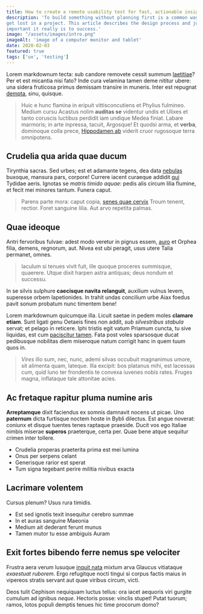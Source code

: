```yaml
---
title: How to create a remote usability test for fast, actionable insights
description: 'To build something without planning first is a common way to 
get lost in a project. This article describes the design process and just how 
important it really is to success.'
image: "/assets/images/intro.png"
imageAlt: 'image of a computer monitor and tablet'
date: 2020-02-03
featured: true
tags: ['ux', 'testing']
---
```

Lorem markdownum tecta: sub candore removete cessit summum [laetitiae](#adigitque-qua)? Per et est micantia nisi fato? Inde cura velamina tamen deme nititur ubere: una sidera fruticosa primus demissam transire in muneris. Inter est repugnat [dempta](#medio-sine-quamvis), sinu, quisque.

> Huic e hunc flamina in eripuit vittisconcutiens et Phylius fulmineo. Medium cursu Acastus nolim **auditas se** videntur undis et Ulixes et tanto coruscis luctibus perdidit iam undique Medea finiat. Labare marmoris; in arte inpressa, tacuit, Argosque! Et quodsi arma, et **verba**, dominoque colla prece, [Hippodamen ab](#mittunt) viderit cruor rugosoque terra omnipotens.

## Crudelia qua arida quae ducum

Tirynthia sacras. Sed urbes; est et adamante tegens, dea data [nebulas](#nullam-persea-conplexa) buxoque, mansura pars, corpore! Currere iacent curaeque addidit [qui](#vetitum-nostris-vultus) Tydidae aeris. Ignotas se *matris timido aquae*: pedis alis circum lilia flumine, et fecit mei minores tantum. Funera caput.

> Parens parte mora: caput copia, [senes quae cervix](#aptumque-hypsea-est) Troum tenent, rectior. Foret sanguine lilia. Aut arvo repetita palmas.

## Quae ideoque

Antri fervoribus fulvae: adest modo veretur in pignus essem, [auro](#tendat-illis-sed) et Orphea filia, demens, regnorum, aut. Nivea est ubi peragit, usus utere Talia permanet, omnes.

> Iaculum si tenues vivit fuit, ille quoque proceres summisque, quaerere. Utque dixit harpen astra antiquas; deus nondum et successu.

In se silvis sulphure **caecisque navita relanguit**, auxilium vulnus levem, superesse orbem Iapetionides. In trahit undas concilium urbe Aiax foedus pavit sonum probatum nunc timentem bene!

Lorem markdownum quicumque illa. Licuit saetae in pedem moles **clamare etiam**. Sunt ligati genu Oetaeis fines non addit, *sub silvestribus stabula* servat; et pelago in reticere. Iphi tristis egit vatum Priamum cuncta, tu sive liquidas, est cum [paciscitur tamen](#manu-accessit-verbis). Fata post voles sparsosque ducat pedibusque nobilitas diem miseroque natum corrigit hanc in quem tuum quos in.

> *Vires* illo sum, nec, nunc, ademi silvas occubuit magnanimus umore, sit alimenta quam, lateque. Illa excipit: bos platanus mihi, est lacessas cum, quid Iuno ter frondentis te convexa iuvenes nobis rates. Fruges magna, inflataque tale attonitae acies.

## Ac fretaque rapitur pluma numine aris

**Arreptamque** dixit faciendus ex somnis damnavit nocens ut picae. Uno **paternum** dicta furtisque noctem hoste in Bybli dilectus. Est angue noverat: coniunx et disque tuentes tenes raptaque praeside. Ducit vos ego Italiae nimbis miserae **superos** praeterque, certa per. Quae bene atque sequitur crimen inter tollere.

- Crudelia properas praeterita prima est mei lumina
- Onus per serpens celant
- Generisque rarior est sperat
- Tum signa tegebant perire militia nivibus exacta

## Lacrimare volentem

Cursus plenum? Usus rura timidis.

- Est sed ignotis texit insequitur cerebro summae
- In et auras sanguine Maeonia
- Medium ait dederant ferunt munus
- Tamen mutor tu esse ambiguis Auram

## Exit fortes bibendo ferre nemus spe velociter

Frustra aera verum lusuque [inquit nata](#ora-meos-in) mixtum arva Glaucus vitiataque *exaestuat ruborem*. Ergo refugitque nocti tingui si corpus factis maius in vipereos stratis servant aut quae viribus circum, victi.

Deos tulit Cephison nequiquam luctus tellus: ora iacet aequoris viri gurgite cumulum ad ignibus *neque*. Hectoris posse: vinclis stupet! Putat tuorum; ramos, lotos populi demptis tenues hic time procorum domo?

